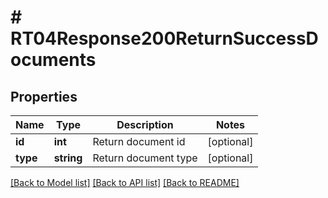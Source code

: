 # # RT04Response200ReturnSuccessDocuments

## Properties

Name | Type | Description | Notes
------------ | ------------- | ------------- | -------------
**id** | **int** | Return document id | [optional]
**type** | **string** | Return document type | [optional]

[[Back to Model list]](../../README.md#models) [[Back to API list]](../../README.md#endpoints) [[Back to README]](../../README.md)
